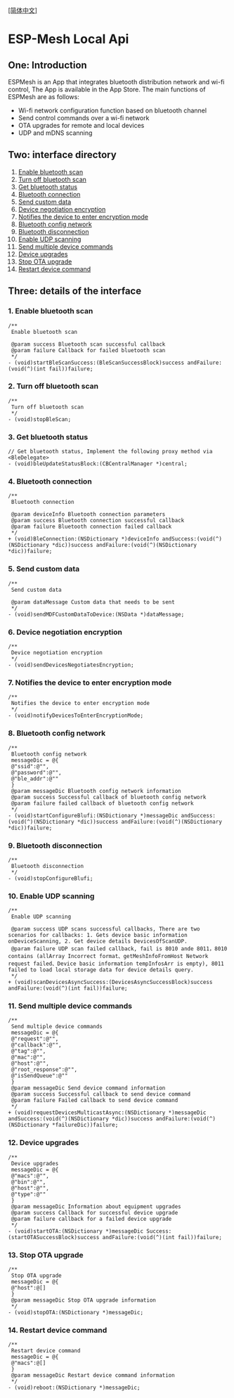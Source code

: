 [[简体中文]](ESPMeshLocalApi_zh_rCN.md)

# ESP-Mesh Local Api

## One: Introduction

ESPMesh is an App that integrates bluetooth distribution network and wi-fi control, The App is available in the App Store.
The main functions of ESPMesh are as follows:

* Wi-fi network configuration function based on bluetooth channel
* Send control commands over a wi-fi network
* OTA upgrades for remote and local devices
* UDP and mDNS scanning

## Two: interface directory

1. <a href="#1">Enable bluetooth scan</a>
2. <a href="#2">Turn off bluetooth scan</a>
3. <a href="#3">Get bluetooth status</a>
4. <a href="#4">Bluetooth connection</a>
5. <a href="#5">Send custom data</a>
6. <a href="#6">Device negotiation encryption</a>
7. <a href="#7">Notifies the device to enter encryption mode</a>
8. <a href="#8">Bluetooth config network</a>
9. <a href="#9">Bluetooth disconnection</a>
10. <a href="#10">Enable UDP scanning</a>
11. <a href="#11">Send multiple device commands</a>
12. <a href="#12">Device upgrades</a>
13. <a href="#13">Stop OTA upgrade</a>
14. <a href="#14">Restart device command</a>

## Three: details of the interface

### 1. <a name="1">Enable bluetooth scan</a>

```
/**
 Enable bluetooth scan

 @param success Bluetooth scan successful callback
 @param failure Callback for failed bluetooth scan
 */
- (void)startBleScanSuccess:(BleScanSuccessBlock)success andFailure:(void(^)(int fail))failure;
```

### 2. <a name="2">Turn off bluetooth scan</a>

```
/**
 Turn off bluetooth scan
 */
- (void)stopBleScan;
```

### 3. <a name="3">Get bluetooth status</a>

```
// Get bluetooth status, Implement the following proxy method via <BleDelegate>
- (void)bleUpdateStatusBlock:(CBCentralManager *)central;
```
### 4. <a name="4">Bluetooth connection</a>

```
/**
 Bluetooth connection

 @param deviceInfo Bluetooth connection parameters
 @param success Bluetooth connection successful callback
 @param failure Bluetooth connection failed callback
 */
+ (void)BleConnection:(NSDictionary *)deviceInfo andSuccess:(void(^)(NSDictionary *dic))success andFailure:(void(^)(NSDictionary *dic))failure;
```

### 5. <a name="5">Send custom data</a>

```
/**
 Send custom data
 
 @param dataMessage Custom data that needs to be sent
 */
- (void)sendMDFCustomDataToDevice:(NSData *)dataMessage;
```

### 6. <a name="6">Device negotiation encryption</a>

```
/**
 Device negotiation encryption
 */
- (void)sendDevicesNegotiatesEncryption;
```

### 7. <a name="7">Notifies the device to enter encryption mode</a>

```
/**
 Notifies the device to enter encryption mode
 */
- (void)notifyDevicesToEnterEncryptionMode;
```

### 8. <a name="8">Bluetooth config network</a>

```
/**
 Bluetooth config network
 messageDic = @{
 @"ssid":@"",
 @"password":@"",
 @"ble_addr":@""
 }
 @param messageDic Bluetooth config network information
 @param success Successful callback of bluetooth config network
 @param failure failed callback of bluetooth config network
 */
- (void)startConfigureBlufi:(NSDictionary *)messageDic andSuccess:(void(^)(NSDictionary *dic))success andFailure:(void(^)(NSDictionary *dic))failure;
```

### 9. <a name="9">Bluetooth disconnection</a>

```
/**
 Bluetooth disconnection
 */
- (void)stopConfigureBlufi;
```

### 10. <a name="10">Enable UDP scanning</a>

```
/**
 Enable UDP scanning

 @param success UDP scans successful callbacks, There are two scenarios for callbacks: 1. Gets device basic information onDeviceScanning, 2. Get device details DevicesOfScanUDP.
 @param failure UDP scan failed callback, fail is 8010 ande 8011，8010 contains (allArray Incorrect format、getMeshInfoFromHost Network request failed、Device basic information tempInfosArr is empty), 8011 failed to load local storage data for device details query.
 */
+ (void)scanDevicesAsyncSuccess:(DevicesAsyncSuccessBlock)success andFailure:(void(^)(int fail))failure;
```

### 11. <a name="11">Send multiple device commands</a>

```
/**
 Send multiple device commands
 messageDic = @{
 @"request":@"",
 @"callback":@"",
 @"tag":@"",
 @"mac":@"",
 @"host":@"",
 @"root_response":@"",
 @"isSendQueue":@""
 }
 @param messageDic Send device command information
 @param success Successful callback to send device command
 @param failure Failed callback to send device command
 */
+ (void)requestDevicesMulticastAsync:(NSDictionary *)messageDic andSuccess:(void(^)(NSDictionary *dic))success andFailure:(void(^)(NSDictionary *failureDic))failure;
```

### 12. <a name="12">Device upgrades</a>

```
/**
 Device upgrades
 messageDic = @{
 @"macs":@"",
 @"bin":@"",
 @"host":@"",
 @"type":@""
 }
 @param messageDic Information about equipment upgrades
 @param success Callback for successful device upgrade
 @param failure callback for a failed device upgrade
 */
- (void)startOTA:(NSDictionary *)messageDic Success:(startOTASuccessBlock)success andFailure:(void(^)(int fail))failure;
```

### 13. <a name="13">Stop OTA upgrade</a>

```
/**
 Stop OTA upgrade
 messageDic = @{
 @"host":@[]
 }
 @param messageDic Stop OTA upgrade information
 */
- (void)stopOTA:(NSDictionary *)messageDic;
```

### 14. <a name="14">Restart device command</a>

```
/**
 Restart device command
 messageDic = @{
 @"macs":@[]
 }
 @param messageDic Restart device command information
 */
- (void)reboot:(NSDictionary *)messageDic;
```